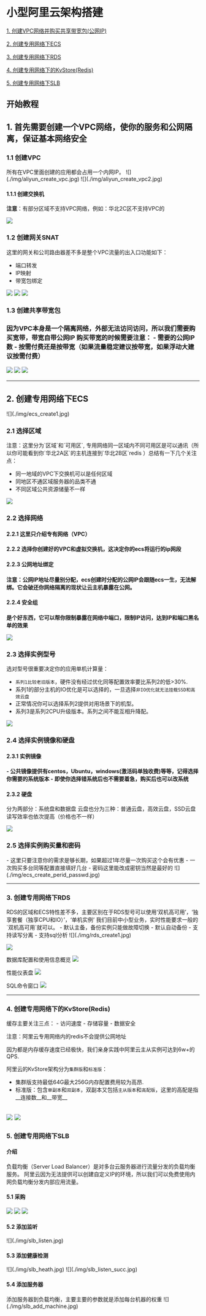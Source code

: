 <h1> 小型阿里云架构搭建</h1>

[1. 创建VPC网络并购买共享带宽包(公网IP)](#1)

[2. 创建专用网络下ECS](#2)

[3. 创建专用网络下RDS](#3)

[4. 创建专用网络下的KvStore(Redis)](#4)

[5. 创建专用网络下SLB](#5)

开始教程
 ---

<h2 id="1">1. 首先需要创建一个VPC网络，使你的服务和公网隔离，保证基本网络安全</h2>

<h3>1.1 创建VPC</h3>
所有在VPC里面创建的应用都会占用一个内网IP。
![](./img/aliyun_create_vpc.jpg)
![](./img/aliyun_create_vpc2.jpg)

<h4>1.1.1 创建交换机</h4>

__注意__：有部分区域不支持VPC网络，例如：华北2C区不支持VPC的

![](./img/aliyun_create_vpc3.jpg)

<h3>1.2 创建网关SNAT</h3>

这里的网关和公司路由器差不多是整个VPC流量的出入口功能如下：
- 端口转发
- IP映射
- 带宽包绑定

![](./img/nat_gw_create1.jpg)
![](./img/nat_gw_create2.jpg)
![](./img/nat_gw_create3.jpg)

<h3>1.3 创建共享带宽包<h3>
因为VPC本身是一个隔离网络，外部无法访问访问，所以我们需要购买宽带，带宽自带公网IP
购买带宽的时候需要注意：
- 需要的公网IP数
- 按需付费还是按带宽（如果流量稳定建议按带宽，如果浮动大建议按需付费）

![](./img/nat_show.jpg)
![](./img/nat_set1.jpg)
![](./img/nat_set2.jpg)


---

<h2 id="2">2. 创建专用网络下ECS </h2>
![](./img/ecs_create1.jpg)

<h3> 2.1 选择区域</h3>
注意：这里分为`区域`和`可用区`, 专用网络同一区域内不同可用区是可以通讯（所以你可能看到你`华北2A区`的主机连接到`华北2B区`redis
）总结有一下几个关注点：

- 同一地域的VPC下交换机可以是任何区域
- 同地区不通区域服务器的品类不通
- 不同区域公共资源储量不一样

![](./img/ecs_create21.jpg)

<h3> 2.2 选择网络</h3>

<h4>2.2.1 这里只介绍专有网络（VPC）<h4>

<h4>2.2.2 选择你创建好的VPC和虚拟交换机，这决定你的ecs将运行的ip网段<h4>

<h4>2.2.3 公网地址绑定 <h4> 
注意：公网IP地址尽量别分配，ecs创建时分配的公网IP会跟随ecs一生，无法解绑。它会破还你网络隔离的现状让云主机暴露在公网。

<h4>2.2.4 安全组<h4>是个好东西，它可以帮你限制暴露在网络中端口，限制IP访问，达到IP和端口黑名单的效果

![](./img/ecs_create_net.jpg)

<h3> 2.3 选择实例型号 </h3>

选对型号很重要决定你的应用单机计算量：
- `系列1比较老旧版本`，硬件没有经过优化同等配置效率要比系列2的低>30%.
- 系列1的部分主机的IO优化是可以选择的，一旦选择`非IO优化就无法挂载SSD和高效云盘`
- 正常情况你可以选择系列2提供对用场景下的机型。
- 系列3是系列2CPU升级版本。系列之间不能互相升降配。

![](./img/ecs_create_type.jpg)

<h3>2.4 选择实例镜像和硬盘</h3>

<h4> 2.3.1 实例镜像 <h4>
- 公共镜像提供有centos，Ubuntu，windows(激活码单独收费)等等，记得选择你需要的系统版本
- 即使你选择错系统后也不需要着急，购买后也可以改系统

<h4> 2.3.2 硬盘 </h4>
分为两部分：系统盘和数据盘
云盘也分为三种：普通云盘，高效云盘，SSD云盘读写效率也依次提高（价格也不一样）

![](./img/ecs_create_img_disk.jpg)

<h3> 2.5 选择实例购买量和密码 </h3>
- 这里只要注意你的需求是够长期，如果超过1年尽量一次购买这个会有优惠
- 一次购买多台同等配置直接填好几台
- 密码这里能改成密钥当然是最好的
![](./img/ecs_create_perid_passwd.jpg)


---

<h3 id=3> 3. 创建专用网络下RDS </h3>
RDS的区域和ECS特性差不多，主要区别在于RDS型号可以使用‘双机高可用’，‘独享套餐（独享CPU和IO）’，‘单机实例’
我们目前中小型业务，实时性能要求一般的`双机高可用`就可以。
- 默认主备，备份实例只能做故障切换
- 默认自动备份
- 支持读写分离
- 支持sql分析
![](./img/rds_create1.jpg)

![](./img/rds_create.jpg)

数据库配置和使用信息概览
![](./img/rds_info.png)

性能仪表盘
![](./img/rds_sqladmin.jpg)

SQL命令窗口
![](./img/rds_sqlcmd.jpg)

---

<h3 id=4> 4. 创建专用网络下的KvStore(Redis) </h3>
缓存主要关注三点：
- 访问速度
- 存储容量
- 数据安全

注意：阿里云专用网络内的redis不会提供公网地址

因为都是内存缓存速度已经极快，我们亲身实践中阿里云主从实例可达到6w+的QPS.

阿里云的KvStore架构分为`集群版`和`标准版`：

-    集群版支持最低64G最大256G内存配置费用较为高昂.
-    标准版：包含`单副本`和`双副本`，双副本又包括`主从版本`和`高配版`，这里的高配是指__连接数__和__带宽__

![](./img/redis_create.jpg)
![](./img/redis_buy.jpg)
---

<h3 id=5> 5. 创建专用网络下SLB </h3> 
<h4>介绍</h4>
负载均衡（Server Load Balancer）是对多台云服务器进行流量分发的负载均衡服务。
阿里云因为无法提供可以创建自定义IP的环境，所以我们可以免费使用内网负载均衡分发内部应用流量。

<h4>5.1 采购</h4>

![](./img/slb_create.jpg)
![](./img/slb_buy.jpg)
![](./img/slb.jpg)

<h4>5.2 添加监听</h4>
![](./img/slb_listen.jpg)

<h4>5.3 添加健康检测</h4>
![](./img/slb_heath.jpg)
![](./img/slb_listen_succ.jpg)

<h4>5.4 添加服务器</h4>
添加服务器到负载均衡，主要主要的参数就是添加每台机器的权重
![](./img/slb_add_machine.jpg)
